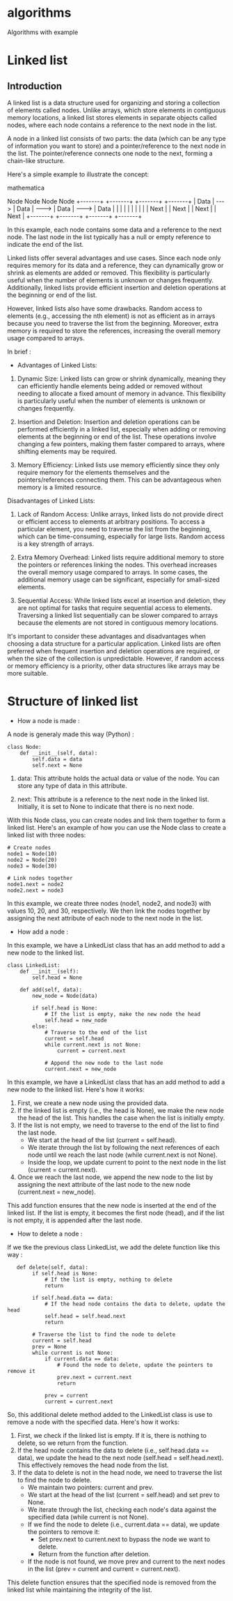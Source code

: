# algorithms
Algorithms with example
# Linked list

## Introduction 
A linked list is a data structure used for organizing and storing a collection of elements called nodes. Unlike arrays, which store elements in contiguous memory locations, a linked list stores elements in separate objects called nodes, where each node contains a reference to the next node in the list.

A node in a linked list consists of two parts: the data (which can be any type of information you want to store) and a pointer/reference to the next node in the list. The pointer/reference connects one node to the next, forming a chain-like structure.

Here's a simple example to illustrate the concept:

mathematica

Node             Node             Node             Node
+-------+       +-------+       +-------+       +-------+
| Data  |  ---> | Data  |  ---> | Data  |  ---> | Data  |
|       |       |       |       |       |       |       |
| Next  |       | Next  |       | Next  |       | Next  |
+-------+       +-------+       +-------+       +-------+

In this example, each node contains some data and a reference to the next node. The last node in the list typically has a null or empty reference to indicate the end of the list.

Linked lists offer several advantages and use cases. Since each node only requires memory for its data and a reference, they can dynamically grow or shrink as elements are added or removed. This flexibility is particularly useful when the number of elements is unknown or changes frequently. Additionally, linked lists provide efficient insertion and deletion operations at the beginning or end of the list.

However, linked lists also have some drawbacks. Random access to elements (e.g., accessing the nth element) is not as efficient as in arrays because you need to traverse the list from the beginning. Moreover, extra memory is required to store the references, increasing the overall memory usage compared to arrays.

In brief :

* Advantages of Linked Lists:

1. Dynamic Size: Linked lists can grow or shrink dynamically, meaning they can efficiently handle elements being added or removed without needing to allocate a fixed amount of memory in advance. This flexibility is particularly useful when the number of elements is unknown or changes frequently.

2. Insertion and Deletion: Insertion and deletion operations can be performed efficiently in a linked list, especially when adding or removing elements at the beginning or end of the list. These operations involve changing a few pointers, making them faster compared to arrays, where shifting elements may be required.

3. Memory Efficiency: Linked lists use memory efficiently since they only require memory for the elements themselves and the pointers/references connecting them. This can be advantageous when memory is a limited resource.

Disadvantages of Linked Lists:

1. Lack of Random Access: Unlike arrays, linked lists do not provide direct or efficient access to elements at arbitrary positions. To access a particular element, you need to traverse the list from the beginning, which can be time-consuming, especially for large lists. Random access is a key strength of arrays.

2. Extra Memory Overhead: Linked lists require additional memory to store the pointers or references linking the nodes. This overhead increases the overall memory usage compared to arrays. In some cases, the additional memory usage can be significant, especially for small-sized elements.

3. Sequential Access: While linked lists excel at insertion and deletion, they are not optimal for tasks that require sequential access to elements. Traversing a linked list sequentially can be slower compared to arrays because the elements are not stored in contiguous memory locations.

It's important to consider these advantages and disadvantages when choosing a data structure for a particular application. Linked lists are often preferred when frequent insertion and deletion operations are required, or when the size of the collection is unpredictable. However, if random access or memory efficiency is a priority, other data structures like arrays may be more suitable.

# Structure of linked list

* How a node is made :

A node is generaly made this way (Python) :

```
class Node:
    def __init__(self, data):
        self.data = data
        self.next = None
```

1. data: This attribute holds the actual data or value of the node. You can store any type of data in this attribute.

2. next: This attribute is a reference to the next node in the linked list. Initially, it is set to None to indicate that there is no next node.

With this Node class, you can create nodes and link them together to form a linked list. Here's an example of how you can use the Node class to create a linked list with three nodes:

```
# Create nodes
node1 = Node(10)
node2 = Node(20)
node3 = Node(30)

# Link nodes together
node1.next = node2
node2.next = node3
```

In this example, we create three nodes (node1, node2, and node3) with values 10, 20, and 30, respectively. We then link the nodes together by assigning the next attribute of each node to the next node in the list.

* How add a node :

In this example, we have a LinkedList class that has an add method to add a new node to the linked list. 

```
class LinkedList:
    def __init__(self):
        self.head = None

    def add(self, data):
        new_node = Node(data)
        
        if self.head is None:
            # If the list is empty, make the new node the head
            self.head = new_node
        else:
            # Traverse to the end of the list
            current = self.head
            while current.next is not None:
                current = current.next

            # Append the new node to the last node
            current.next = new_node
```

In this example, we have a LinkedList class that has an add method to add a new node to the linked list. Here's how it works:

1. First, we create a new node using the provided data.
2. If the linked list is empty (i.e., the head is None), we make the new node the head of the list. This handles the case when the list is initially empty.
3. If the list is not empty, we need to traverse to the end of the list to find the last node.
    * We start at the head of the list (current = self.head).
    * We iterate through the list by following the next references of each node until we reach the last node (while current.next is not None).
    * Inside the loop, we update current to point to the next node in the list (current = current.next).
4. Once we reach the last node, we append the new node to the list by assigning the next attribute of the last node to the new node (current.next = new_node).

This add function ensures that the new node is inserted at the end of the linked list. If the list is empty, it becomes the first node (head), and if the list is not empty, it is appended after the last node.

* How to delete a node :

If we tke the previous class LinkedList, we add the delete function like this way :

```
   def delete(self, data):
        if self.head is None:
            # If the list is empty, nothing to delete
            return

        if self.head.data == data:
            # If the head node contains the data to delete, update the head
            self.head = self.head.next
            return

        # Traverse the list to find the node to delete
        current = self.head
        prev = None
        while current is not None:
            if current.data == data:
                # Found the node to delete, update the pointers to remove it
                prev.next = current.next
                return

            prev = current
            current = current.next
```

So, this additional delete method added to the LinkedList class is use to remove a node with the specified data. Here's how it works:

1. First, we check if the linked list is empty. If it is, there is nothing to delete, so we return from the function.
2. If the head node contains the data to delete (i.e., self.head.data == data), we update the head to the next node (self.head = self.head.next). This effectively removes the head node from the list.
3. If the data to delete is not in the head node, we need to traverse the list to find the node to delete.
    * We maintain two pointers: current and prev.
    * We start at the head of the list (current = self.head) and set prev to None.
    * We iterate through the list, checking each node's data against the specified data (while current is not None).
    * If we find the node to delete (i.e., current.data == data), we update the pointers to remove it:
        * Set prev.next to current.next to bypass the node we want to delete.
        * Return from the function after deletion.
    * If the node is not found, we move prev and current to the next nodes in the list (prev = current and current = current.next).

This delete function ensures that the specified node is removed from the linked list while maintaining the integrity of the list.

